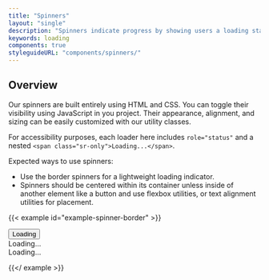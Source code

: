 ```yaml
---
title: "Spinners"
layout: "single"
description: "Spinners indicate progress by showing users a loading state."
keywords: loading
components: true
styleguideURL: "components/spinners/"
---
```


## Overview

Our spinners are built entirely using HTML and CSS. You can toggle their
visibility using JavaScript in you project. Their appearance, alignment, and
sizing can be easily customized with our utility classes.

For accessibility purposes, each loader here includes `role="status"` and a
nested `<span class="sr-only">Loading...</span>`.

Expected ways to use spinners:

- Use the border spinners for a lightweight loading indicator.
- Spinners should be centered within its container unless inside of another element like a button and use flexbox utilities, or text alignment utilities for placement.

<!-- prettier-ignore-start -->

{{< example id="example-spinner-border" >}}

<div class="d-flex justify-content-start">
  <div class="pr-3">
    <button type="button" class="btn btn-primary display-active">
      <span class="spinner-border mr-1" style="height:16px;width:16px"></span>
        Loading
    </button>
  </div>
  <div class="px-3">
    <div class="spinner-border text-primary" role="status">
      <span class="sr-only">Loading...</span>
    </div>
  </div>
  <div class="px-3">
    <div class="text-center text-primary">
      <div class="spinner-border"></div>
      <div class="h3 text-primary mt-3">Loading...</div>
    </div>
  </div>
</div>

{{</ example >}}
<!-- prettier-ignore-end -->
